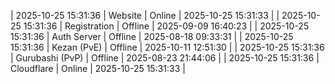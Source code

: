 | 2025-10-25 15:31:36 | Website | Online | 2025-10-25 15:31:33 |
| 2025-10-25 15:31:36 | Registration | Offline | 2025-09-09 16:40:23 |
| 2025-10-25 15:31:36 | Auth Server | Offline | 2025-08-18 09:33:31 |
| 2025-10-25 15:31:36 | Kezan (PvE) | Offline | 2025-10-11 12:51:30 |
| 2025-10-25 15:31:36 | Gurubashi (PvP) | Offline | 2025-08-23 21:44:06 |
| 2025-10-25 15:31:36 | Cloudflare | Online | 2025-10-25 15:31:33 |

